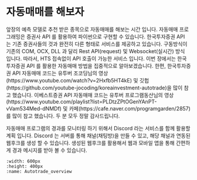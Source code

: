 # 자동매매를 해보자

<p>앞장의 예측 모델로 추천 받은 종목으로 자동매매를 해보는 시간 입니다. 자동매매 프로그래밍은 증권사 API 를 활용하여 파이썬으로 구현할 수 있습니다. 한국투자증권 API 는 기존 증권사들의 것과 완전히 다른 형태로 서비스를 제공하고 있습니다. 구동방식이 기존의 COM, OCX, DLL 과 달리 Rest API(request) 및 Websocket(실시간) 방식 입니다. 따라서, HTS 접속없이 API 호출이 가능한 서비스 입니다. 이번 장에서는 한국투자증권 API 를 활용한 자동매매 방법을 집중적으로 알아보겠습니다. 한편, 한국투자증권 API 자동매매 코드는 유투버 조코딩님의 영상(https://www.youtube.com/watch?v=2Hxfb5HT4kE) 및 깃헙(https://github.com/youtube-jocoding/koreainvestment-autotrade)을 많이 참고 했습니다. 이베스트증권 API 자동매매 코드는 유투버 프로그램동산님의 영상(https://www.youtube.com/playlist?list=PLDtzZPtOGenYAnPT-vVam534Med-dNMDf) 및 카페(https://cafe.naver.com/programgarden/2857)를 많이 참고 했습니다. 두 분 모두 정말 감사드립니다.</p>

<p>자동매매 프로그램의 경과를 모니터링 하기 위해서 Discord 라는 서비스를 함께 활용할 계획 입니다. Discord 는 서버를 통해 채널(채팅방)을 만들 수 있고, 해당 채널과 연동된 웹후크를 생성 할 수 있습니다. 생성된 웹후크를 활용해서 웹과 모바일 앱을 통해 간편하게 경과 메시지를 받아 볼 수 있습니다.</p>


```{image} images/autotrade_overview.png
:width: 600px
:height: 400px
:name: Autotrade_overview
```
